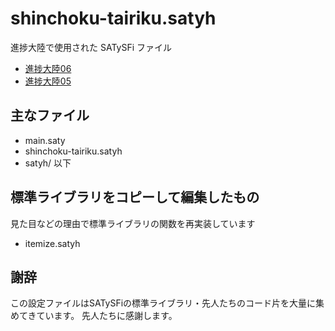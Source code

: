 # shinchoku-tairiku.satyh

進捗大陸で使用された SATySFi ファイル

- [進捗大陸06](../../tree/book06)
- [進捗大陸05](../../tree/book05)

## 主なファイル

- main.saty
- shinchoku-tairiku.satyh
- satyh/ 以下

## 標準ライブラリをコピーして編集したもの

見た目などの理由で標準ライブラリの関数を再実装しています

- itemize.satyh

## 謝辞

この設定ファイルはSATySFiの標準ライブラリ・先人たちのコード片を大量に集めてきています。
先人たちに感謝します。
